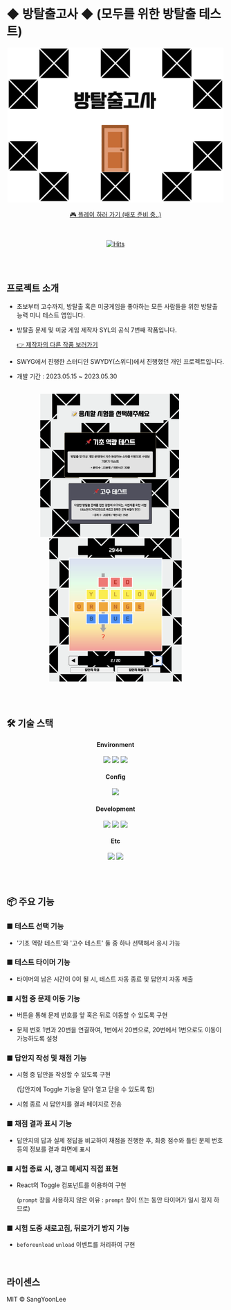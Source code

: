 # ◆ 방탈출고사 ◆ (모두를 위한 방탈출 테스트)

<div align="center">

<img src="public/images/etc/logo.png" width="500">

<a href="">🎮 플레이 하러 가기 (배포 준비 중..)</a>

<br/>

[![Hits](https://hits.seeyoufarm.com/api/count/incr/badge.svg?url=https%3A%2F%2Fgithub.com%2FSangYoonLee1231%2Froom-escape-test&count_bg=%2379C83D&title_bg=%23555555&icon=&icon_color=%23E7E7E7&title=hits&edge_flat=false)](https://hits.seeyoufarm.com)

</div>

<br/><br/>

## 프로젝트 소개

- 초보부터 고수까지, 방탈출 혹은 미궁게임을 좋아하는 모든 사람들을 위한 방탈출 능력 미니 테스트 앱입니다.

- 방탈출 문제 및 미궁 게임 제작자 SYL의 공식 7번째 작품입니다.

  <a href="https://superb-ranunculus-46a.notion.site/cb0658883e874aa6b9414d8da7c8aefa">👉 제작자의 다른 작품 보러가기</a>

- SWYG에서 진행한 스터디인 SWYDY(스위디)에서 진행했던 개인 프로젝트입니다.

- 개발 기간 : 2023.05.15 ~ 2023.05.30

<br/>

<div align="center">

<img src="public/images/etc/play-screenshot.png" height="330">
&nbsp;&nbsp;&nbsp;&nbsp;&nbsp;&nbsp;
<img src="public/images/etc/play-screenshot2.png" height="330">

</div>

<br/><br/>

## 🛠️ 기술 스택

<div align="center">

#### Environment

<img src="https://img.shields.io/badge/Visual Studio Code-007ACC?style=for-the-badge&logo=Visual Studio Code&logoColor=white">
<img src="https://img.shields.io/badge/git-F05032?style=for-the-badge&logo=git&logoColor=white">
<img src="https://img.shields.io/badge/github-181717?style=for-the-badge&logo=github&logoColor=white">

#### Config

<img src="https://img.shields.io/badge/NPM-E34F26?style=for-the-badge&logo=npm&logoColor=white">

#### Development

<img src="https://img.shields.io/badge/javascript-F7DF1E?style=for-the-badge&logo=javascript&logoColor=black">
<img src="https://img.shields.io/badge/react-61DAFB?style=for-the-badge&logo=react&logoColor=black">
<img src="https://img.shields.io/badge/Styled Components-DB7093?style=for-the-badge&logo=styled-components&logoColor=white">

#### Etc

<img src="https://img.shields.io/badge/Microsoft PowerPoint-B7472A?style=for-the-badge&logo=Microsoft PowerPoint&logoColor=white">
<img src="https://img.shields.io/badge/Notion-000000?style=for-the-badge&logo=Notion&logoColor=white">

</div>

<br/><br/>

## 📦 주요 기능

### ■ 테스트 선택 기능

- '기초 역량 테스트'와 '고수 테스트' 둘 중 하나 선택해서 응시 가능

### ■ 테스트 타이머 기능

- 타이머의 남은 시간이 0이 될 시, 테스트 자동 종료 및 답안지 자동 제출

### ■ 시험 중 문제 이동 기능

- 버튼을 통해 문제 번호를 앞 혹은 뒤로 이동할 수 있도록 구현

- 문제 번호 1번과 20번을 연결하여, 1번에서 20번으로, 20번에서 1번으로도 이동이 가능하도록 설정

### ■ 답안지 작성 및 채점 기능

- 시험 중 답안을 작성할 수 있도록 구현

  (답안지에 Toggle 기능을 달아 열고 닫을 수 있도록 함)

- 시험 종료 시 답안지를 결과 페이지로 전송

### ■ 채점 결과 표시 기능

- 답안지의 답과 실제 정답을 비교하여 채점을 진행한 후, 최종 점수와 틀린 문제 번호 등의 정보를 결과 화면에 표시

### ■ 시험 종료 시, 경고 메세지 직접 표현

- React의 Toggle 컴포넌트를 이용하여 구현

  (`prompt` 창을 사용하지 않은 이유 : `prompt` 창이 뜨는 동안 타이머가 일시 정지 하므로)

### ■ 시험 도중 새로고침, 뒤로가기 방지 기능

- `beforeunload` `unload` 이벤트를 처리하여 구현

<br/>

## 라이센스

MIT © SangYoonLee

<br/>
